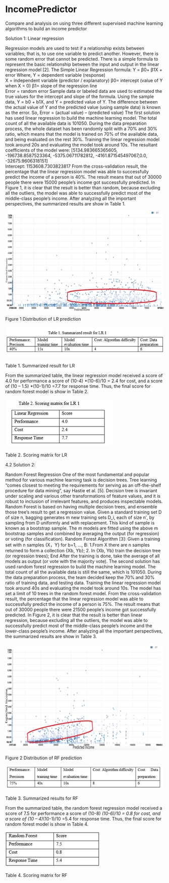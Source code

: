 # IncomePredictor
Compare and analysis on using three different supervised machine learning algorithms to build an income predictor

Solution 1: Linear regression

Regression models are used to test if a relationship exists between variables; that is, to use one variable to predict another.  However, there is some random error that cannot be predicted. There is a simple formula to represent the basic relationship between the input and output in the linear regression model [2].
The Simple Linear Regression formula: Y = β0+ β1X + error
Where, 
Y = dependent variable (response) 	
X = independent variable (predictor / explanatory)
β0= intercept (value of Y when X = 0)
β1= slope of the regression line  
Error = random error
Sample data or labeled data are used to estimated the true values for the intercept and slope of the formula. Using the sample data, Y = b0 + b1X, and Y = predicted value of Y. The difference between the actual value of Y and the predicted value (using sample data) is known as the error. 
So, Error = (actual value) – (predicted value) 
The first solution has used linear regression to build the machine learning model. The total count of all the available data is 101050. During the data preparation process, the whole dataset has been randomly split with a 70% and 30% ratio, which means that the model is trained on 70% of the available data, and being evaluated on the rest 30%. Training the linear regression model took around 20s and evaluating the model took around 10s. 
The resultant coefficients of the model were: [5134.983665365605, -196738.8587523364, 
-5375.06711782812, -4161.871545497067,0.0, -32675.9606318151]   
Intercept: 1153608.7303823817
From the cross-validation result, the percentage that the linear regression model was able to successfully predict the income of a person is 40%. The result means that out of 30000 people there were 15000 people’s income got successfully predicted. In Figure 1, it is clear that the result is better than random, because excluding all the outliers, the model was able to successfully predict most of the middle-class people’s income. After analyzing all the important perspectives, the summarized results are show in Table 1.

![alt text](https://github.com/YusufLiu/IncomePredictor/blob/master/LRResult.png)

Figure 1 Distribution of LR prediction 

![alt text](https://github.com/YusufLiu/IncomePredictor/blob/master/Summarized%20Result%20for%20LR.png)

Table 1. Summarized result for LR 

From the summarized table, the linear regression model received a score of 4.0 for performance a score of (10-4) *(10-6)/10 = 2.4 for cost, and a score of (10 – 1.5) *(10-1)/10 =7.7 for response time. Thus, the final score for random forest model is show in Table 2.

![alt text](https://github.com/YusufLiu/IncomePredictor/blob/master/Scoring%20Matrix%20for%20LR.png)

Table 2. Scoring matrix for LR 

4.2 Solution 2: 

Random Forest Regression
One of the most fundamental and popular method for various machine learning task is decision trees. Tree learning “comes closest to meeting the requirements for serving as an off-the-shelf procedure for data mining”, say Hastie et al. [5]. Decision tree is invariant under scaling and various other transformations of feature values, and it is robust to inclusion of irrelevant features, and produces inspectable models. Random Forest is based on having multiple decision trees, and ensemble those tree’s result to get a regression value.
Given a standard training set D of size n, bagging generates m new training sets D_i, each of size n′, by sampling from D uniformly and with replacement. This kind of sample is known as a bootstrap sample. The m models are fitted using the above m bootstrap samples and combined by averaging the output (for regression) or voting (for classification). 
Random Forest Algorithm [3]: 
Given a training set with n samples {X，Y} 
for b=1, …, B: 
1.From X there are n samples returned to form a collection {Xb, Yb}; 
2. In {Xb, Yb} train the decision tree (or regression trees); 
End
After the training is done, take the average of all models as output (or vote with the majority vote).
The second solution has used random forest regression to build the machine learning model. The total count of all the available data is still the same, which is 101050. During the data preparation process, the team decided keep the 70% and 30% ratio of training data, and testing data. Training the linear regression model took around 40s and evaluating the model took around 10s. The model has set a limit of 10 trees in the random forest model.
From the cross-validation result, the percentage that the linear regression model was able to successfully predict the income of a person is 75%. The result means that out of 30000 people there were 21500 people’s income got successfully predicted. In Figure 2, it is clear that the result is better than linear regression, because excluding all the outliers, the model was able to successfully predict most of the middle-class people’s income and the lower-class people’s income. After analyzing all the important perspectives, the summarized results are show in Table 3. 

![alt text](https://github.com/YusufLiu/IncomePredictor/blob/master/RFResult.png)

Figure 2 Distribution of RF prediction  

![alt text](https://github.com/YusufLiu/IncomePredictor/blob/master/Summarized%20Result%20for%20RF.png)

Table 3. Summarized results for RF 

From the summarized table, the random forest regression model received a score of 7.5 for performance a score of (10-8) *(10-6)/10 = 0.8 for cost, and a score of (10 – 4)*(10-1)/10 =5.4 for response time. Thus, the final score for random forest model is show in Table 4.

![alt text](https://github.com/YusufLiu/IncomePredictor/blob/master/Scoring%20Matrix%20for%20RF.png)

Table 4. Scoring matrix for RF 







